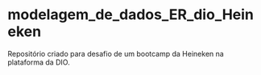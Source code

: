 # modelagem_de_dados_ER_dio_Heineken

Repositório criado para desafio de um bootcamp da Heineken na plataforma da DIO.
